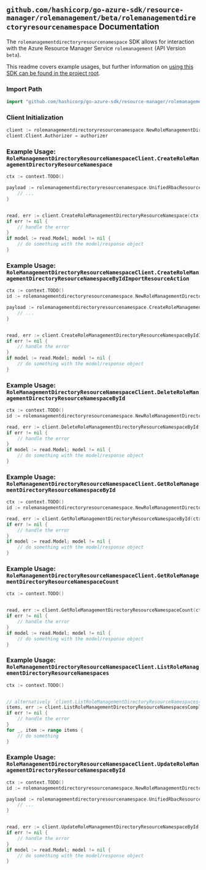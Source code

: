 
## `github.com/hashicorp/go-azure-sdk/resource-manager/rolemanagement/beta/rolemanagementdirectoryresourcenamespace` Documentation

The `rolemanagementdirectoryresourcenamespace` SDK allows for interaction with the Azure Resource Manager Service `rolemanagement` (API Version `beta`).

This readme covers example usages, but further information on [using this SDK can be found in the project root](https://github.com/hashicorp/go-azure-sdk/tree/main/docs).

### Import Path

```go
import "github.com/hashicorp/go-azure-sdk/resource-manager/rolemanagement/beta/rolemanagementdirectoryresourcenamespace"
```


### Client Initialization

```go
client := rolemanagementdirectoryresourcenamespace.NewRoleManagementDirectoryResourceNamespaceClientWithBaseURI("https://management.azure.com")
client.Client.Authorizer = authorizer
```


### Example Usage: `RoleManagementDirectoryResourceNamespaceClient.CreateRoleManagementDirectoryResourceNamespace`

```go
ctx := context.TODO()

payload := rolemanagementdirectoryresourcenamespace.UnifiedRbacResourceNamespace{
	// ...
}


read, err := client.CreateRoleManagementDirectoryResourceNamespace(ctx, payload)
if err != nil {
	// handle the error
}
if model := read.Model; model != nil {
	// do something with the model/response object
}
```


### Example Usage: `RoleManagementDirectoryResourceNamespaceClient.CreateRoleManagementDirectoryResourceNamespaceByIdImportResourceAction`

```go
ctx := context.TODO()
id := rolemanagementdirectoryresourcenamespace.NewRoleManagementDirectoryResourceNamespaceID("unifiedRbacResourceNamespaceIdValue")

payload := rolemanagementdirectoryresourcenamespace.CreateRoleManagementDirectoryResourceNamespaceByIdImportResourceActionRequest{
	// ...
}


read, err := client.CreateRoleManagementDirectoryResourceNamespaceByIdImportResourceAction(ctx, id, payload)
if err != nil {
	// handle the error
}
if model := read.Model; model != nil {
	// do something with the model/response object
}
```


### Example Usage: `RoleManagementDirectoryResourceNamespaceClient.DeleteRoleManagementDirectoryResourceNamespaceById`

```go
ctx := context.TODO()
id := rolemanagementdirectoryresourcenamespace.NewRoleManagementDirectoryResourceNamespaceID("unifiedRbacResourceNamespaceIdValue")

read, err := client.DeleteRoleManagementDirectoryResourceNamespaceById(ctx, id)
if err != nil {
	// handle the error
}
if model := read.Model; model != nil {
	// do something with the model/response object
}
```


### Example Usage: `RoleManagementDirectoryResourceNamespaceClient.GetRoleManagementDirectoryResourceNamespaceById`

```go
ctx := context.TODO()
id := rolemanagementdirectoryresourcenamespace.NewRoleManagementDirectoryResourceNamespaceID("unifiedRbacResourceNamespaceIdValue")

read, err := client.GetRoleManagementDirectoryResourceNamespaceById(ctx, id)
if err != nil {
	// handle the error
}
if model := read.Model; model != nil {
	// do something with the model/response object
}
```


### Example Usage: `RoleManagementDirectoryResourceNamespaceClient.GetRoleManagementDirectoryResourceNamespaceCount`

```go
ctx := context.TODO()


read, err := client.GetRoleManagementDirectoryResourceNamespaceCount(ctx)
if err != nil {
	// handle the error
}
if model := read.Model; model != nil {
	// do something with the model/response object
}
```


### Example Usage: `RoleManagementDirectoryResourceNamespaceClient.ListRoleManagementDirectoryResourceNamespaces`

```go
ctx := context.TODO()


// alternatively `client.ListRoleManagementDirectoryResourceNamespaces(ctx)` can be used to do batched pagination
items, err := client.ListRoleManagementDirectoryResourceNamespacesComplete(ctx)
if err != nil {
	// handle the error
}
for _, item := range items {
	// do something
}
```


### Example Usage: `RoleManagementDirectoryResourceNamespaceClient.UpdateRoleManagementDirectoryResourceNamespaceById`

```go
ctx := context.TODO()
id := rolemanagementdirectoryresourcenamespace.NewRoleManagementDirectoryResourceNamespaceID("unifiedRbacResourceNamespaceIdValue")

payload := rolemanagementdirectoryresourcenamespace.UnifiedRbacResourceNamespace{
	// ...
}


read, err := client.UpdateRoleManagementDirectoryResourceNamespaceById(ctx, id, payload)
if err != nil {
	// handle the error
}
if model := read.Model; model != nil {
	// do something with the model/response object
}
```
